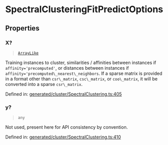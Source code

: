 # SpectralClusteringFitPredictOptions

## Properties

### X?

> [`ArrayLike`](../types/ArrayLike.md)

Training instances to cluster, similarities / affinities between instances if `affinity='precomputed'`, or distances between instances if `affinity='precomputed\_nearest\_neighbors`. If a sparse matrix is provided in a format other than `csr\_matrix`, `csc\_matrix`, or `coo\_matrix`, it will be converted into a sparse `csr\_matrix`.

Defined in:  [generated/cluster/SpectralClustering.ts:405](https://github.com/transitive-bullshit/scikit-learn-ts/blob/122b3c0/packages/sklearn/src/generated/cluster/SpectralClustering.ts#L405)

### y?

> `any`

Not used, present here for API consistency by convention.

Defined in:  [generated/cluster/SpectralClustering.ts:410](https://github.com/transitive-bullshit/scikit-learn-ts/blob/122b3c0/packages/sklearn/src/generated/cluster/SpectralClustering.ts#L410)
